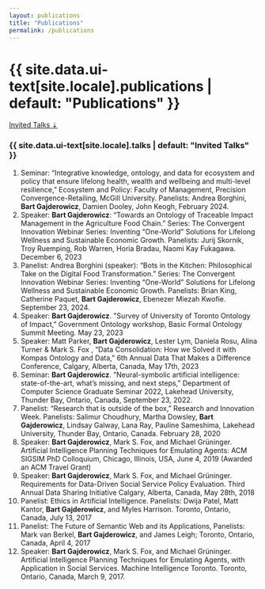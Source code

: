 ```yaml
---
layout: publications
title: "Publications"
permalink: /publications
---
```

<h1 id="publications-section">{{ site.data.ui-text[site.locale].publications | default: "Publications" }}</h1>

[Invited Talks &#8675;](#invited-talks-section)

<script src="https://bibbase.org/show?bib=https%3A%2F%2Fbibbase.org%2Fnetwork%2Ffiles%2FFyPLCwfQuvDZsKxK6&noBootstrap=1&jsonp=1&folding=0&owner=gajderowicz&=titleLinks=1&hidemenu=0&showSearch=1&groupby=year&authorFirst=0"></script>


<h3 id="invited-talks-section" class="archive__subtitle">{{ site.data.ui-text[site.locale].talks | default: "Invited Talks" }}</h3>
<ol>
    <li>Seminar: “Integrative knowledge, ontology, and data for ecosystem and policy that ensure lifelong health, wealth and wellbeing and multi-level resilience,” Ecosystem and Policy: Faculty of Management, Precision Convergence-Retailing, McGill University. Panelists: Andrea Borghini, <b>Bart Gajderowicz</b>, Damien Dooley, John Keogh, February 2024. </li>
    <li>Speaker:  <b>Bart Gajderowicz</b>: “Towards an Ontology of Traceable Impact Management in the Agriculture Food Chain.” Series: The Convergent Innovation Webinar Series: Inventing “One-World” Solutions for Lifelong Wellness and Sustainable Economic Growth. Panelists: Jurij Skornik, Troy Ruemping, Rob Warren, Horia Bradau, Naomi Kay Fukagawa. December 6, 2023</li>
    <li>Panelist: Andrea Borghini (speaker): “Bots in the Kitchen: Philosophical Take on the Digital Food Transformation.” Series: The Convergent Innovation Webinar Series: Inventing “One-World” Solutions for Lifelong Wellness and Sustainable Economic Growth. Panelists: Brian King, Catherine Paquet, <b>Bart Gajderowicz</b>, Ebenezer Miezah Kwofie. September 23, 2024.</li>
    <li>Speaker: <b>Bart Gajderowicz</b>. "Survey of University of Toronto Ontology of Impact,” Government Ontology workshop, Basic Formal Ontology Summit Meeting. May 23, 2023</li>
    <li>Speaker: Matt Parker, <b>Bart Gajderowicz</b>, Lester Lym, Daniela Rosu, Alina Turner & Mark S. Fox , “Data Consolidation: How we Solved it with Kompas Ontology and Data,” 6th Annual Data That Makes a Difference Conference, Calgary, Alberta, Canada, May 17th, 2023</li>
    <li>Seminar: <b>Bart Gajderowicz</b>. ”Neural-symbolic artificial intelligence: state-of-the-art, what’s missing, and next steps,” Department of Computer Science Graduate Seminar 2022, Lakehead University, Thunder Bay, Ontario, Canada, September 23, 2022.</li>
    <li>Panelist: “Research that is outside of the box,” Research and Innovation Week. Panelists: Salimur Choudhury, Martha Dowsley, <b>Bart Gajderowicz</b>, Lindsay Galway, Lana Ray, Pauline Sameshima, Lakehead University, Thunder Bay, Ontario, Canada. February 28, 2020</li>
    <li>Speaker: <b>Bart Gajderowicz</b>, Mark S. Fox, and Michael Grüninger. Artificial Intelligence Planning Techniques for Emulating Agents: ACM SIGSIM PhD Colloquium, Chicago, Illinois, USA, June 4, 2019 (Awarded an ACM Travel Grant)</li>
    <li>Speaker: <b>Bart Gajderowicz</b>, Mark S. Fox, and Michael Grüninger. Requirements for Data-Driven Social Service Policy Evaluation. Third Annual Data Sharing Initiative Calgary, Alberta, Canada, May 28th, 2018</li>
    <li>Panelist: Ethics in Artificial Intelligence. Panelists: Dwija Patel, Matt Kantor, <b>Bart Gajderowicz</b>, and Myles Harrison. Toronto, Ontario, Canada, July 13, 2017</li>
    <li>Panelist: The Future of Semantic Web and its Applications, Panelists: Mark van Berkel, <b>Bart Gajderowicz</b>, and James Leigh; Toronto, Ontario, Canada, April 4, 2017</li>
    <li>Speaker: <b>Bart Gajderowicz</b>, Mark S. Fox, and Michael Grüninger.  Artificial Intelligence Planning Techniques for Emulating Agents, with Application in Social Services. Machine Intelligence Toronto. Toronto, Ontario, Canada, March 9, 2017.</li>
</ol>